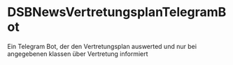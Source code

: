 # DSBNewsVertretungsplanTelegramBot
 Ein Telegram Bot, der den Vertretungsplan auswerted und nur bei angegebenen klassen über Vertretung informiert
